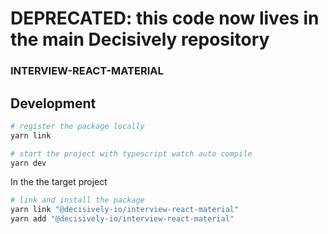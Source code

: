 # DEPRECATED: this code now lives in the main Decisively repository

### INTERVIEW-REACT-MATERIAL

## Development

```bash
# register the package locally
yarn link

# start the project with typescript watch auto compile
yarn dev
```

In the the target project

```bash
# link and install the package
yarn link "@decisively-io/interview-react-material"
yarn add "@decisively-io/interview-react-material"
```